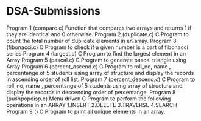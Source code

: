 # DSA-Submissions
Program 1 (compare.c) Function that compares two arrays and returns 1 if they are identical and 0 otherwise.
Program 2 (duplicate.c) C Program to count the total number of duplicate elements in an array.
Program 3 (fibonacci.c) C Program to check if a given number is a part of fibonacci series
Program 4 (largest.c) C Program to find the largest element in an Array
Program 5 (pascal.c) C Program to generate pascal triangle using Array
Program 6 (percent_ascend.c) C Program to roll_no, name , percentange of 5 students using array of structure and display the records in ascending order of roll list.
Program 7 (percent_descend.c) C Program to roll_no, name , percentange of 5 students using array of structure and display the records in descending order of percentange.
Program 8 (pushpopdisp.c) Menu driven C Program to perform the following operations in an ARRAY 1.INSERT 2.DELETE 3.TRAVERSE 4.SEARCH
Program 9 () C Program to print all unique elements in an array.
